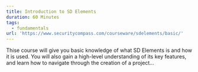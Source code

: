 ```yaml
---
title: Introduction to SD Elements
duration: 60 Minutes
tags:
  - fundamentals
url: 'https://www.securitycompass.com/courseware/sdelements/basic/'
---
```

Thise course will give you basic knowledge of what SD Elements is and how it is used. You will also gain a high-level understanding of its key features, and learn how to navigate through the creation of a project...
